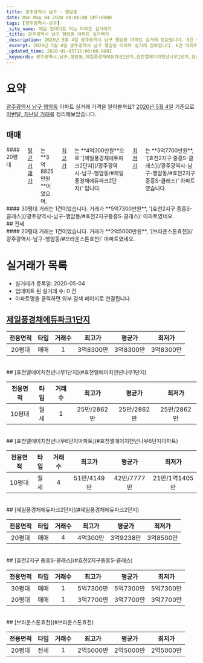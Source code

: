 ```yaml
---
title: 광주광역시 남구 - 행암동
date: Mon May 04 2020 00:00:00 GMT+0900
tags: [광주광역시-남구]
_site_name: 매일 업데이트 되는 아파트 실거래가
_title: 광주광역시 남구 행암동 아파트 실거래가
_description: 2020년 5월 4일 광주광역시 남구 행암동 아파트 실거래 정보입니다. 6건 아파트 정보가 있습니다.
_excerpt: 2020년 5월 4일 광주광역시 남구 행암동 아파트 실거래 정보입니다. 6건 아파트 정보가 있습니다.
_updated_time: 2020-05-03T15:00:00.000Z
_keywords: 광주광역시,남구,행암동,제일풍경채에듀파크1단지,효천엘에이치천년나무1단지,효천엘에이치천년나무6단지아파트,제일풍경채에듀파크2단지,효천2지구 중흥S-클래스,브라운스톤효천
---
```





# 요약
<ins>광주광역시 남구 행암동</ins> 아파트 실거래 가격을 알아볼까요? <ins>2020년 5월 4일</ins> 기준으로 <ins>이번달, 지난달 거래</ins>를 정리해보았습니다.

## 매매
<div class="container">
<div class="six columns" markdown="1">
#### 20평대
<ins>평균 거래가</ins>는 **3억8825만원**이었으며, <ins>최고가</ins>는 **4억300만원**으로 '[제일풍경채에듀파크2단지](/광주광역시-남구-행암동/#제일풍경채에듀파크2단지)' 입니다. <ins>최저가</ins>는 **3억7700만원**, '[효천2지구 중흥S-클래스](/광주광역시-남구-행암동/#효천2지구중흥S-클래스)' 아파트였습니다.
</div>
<div class="six columns" markdown="1">
#### 30평대
거래는 1건이었습니다. 거래가 **5억7300만원**, '[효천2지구 중흥S-클래스](/광주광역시-남구-행암동/#효천2지구중흥S-클래스)' 아파트였네요.
</div>
</div>
## 전세
<div class="container">
<div class="twelve columns" markdown="1">
#### 20평대
거래는 1건이었습니다. 거래가 **2억5000만원**, '[브라운스톤효천](/광주광역시-남구-행암동/#브라운스톤효천)' 아파트였네요.
</div>
</div>



# 실거래가 목록
- 실거래가 등록일: 2020-05-04
- 업데이트 된 실거래 수: 0 건
- 아파트명을 클릭하면 외부 검색 페이지로 연결됩니다.

## [제일풍경채에듀파크1단지](#제일풍경채에듀파크1단지)

|전용면적|타입|거래수|최고가|평균가|최저가|
|:---:|:---:|:---:|:---:|:---:|:---:|
|20평대|<span class="deal-type-1">매매</span>|1|3억8300만|3억8300만|3억8300만|

<br/>
## [효천엘에이치천년나무1단지](#효천엘에이치천년나무1단지)

|전용면적|타입|거래수|최고가|평균가|최저가|
|:---:|:---:|:---:|:---:|:---:|:---:|
|10평대|<span class="deal-type-3">월세</span>|1|25만/2862만|25만/2862만|25만/2862만|

<br/>
## [효천엘에이치천년나무6단지아파트](#효천엘에이치천년나무6단지아파트)

|전용면적|타입|거래수|최고가|평균가|최저가|
|:---:|:---:|:---:|:---:|:---:|:---:|
|10평대|<span class="deal-type-3">월세</span>|4|51만/4149만|42만/7777만|21만/1억1405만|

<br/>
## [제일풍경채에듀파크2단지](#제일풍경채에듀파크2단지)

|전용면적|타입|거래수|최고가|평균가|최저가|
|:---:|:---:|:---:|:---:|:---:|:---:|
|20평대|<span class="deal-type-1">매매</span>|4|4억300만|3억9238만|3억8500만|

<br/>
## [효천2지구 중흥S-클래스](#효천2지구중흥S-클래스)

|전용면적|타입|거래수|최고가|평균가|최저가|
|:---:|:---:|:---:|:---:|:---:|:---:|
|30평대|<span class="deal-type-1">매매</span>|1|5억7300만|5억7300만|5억7300만|
|20평대|<span class="deal-type-1">매매</span>|1|3억7700만|3억7700만|3억7700만|

<br/>
## [브라운스톤효천](#브라운스톤효천)

|전용면적|타입|거래수|최고가|평균가|최저가|
|:---:|:---:|:---:|:---:|:---:|:---:|
|20평대|<span class="deal-type-2">전세</span>|1|2억5000만|2억5000만|2억5000만|

<br/>



